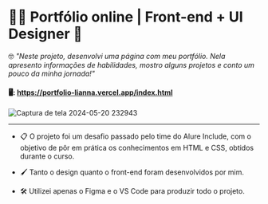 # 👩‍💻 Portfólio online | Front-end + UI Designer 🎨

🤓 <em>"Neste projeto, desenvolvi uma página com meu portfólio. Nela 
apresento informações de habilidades, mostro alguns projetos e conto um pouco da minha jornada!"</em>

#### 🖥️: https://portfolio-lianna.vercel.app/index.html
![Captura de tela 2024-05-20 232943](https://github.com/Liacr/portfolio-lia1/assets/27229715/1e651f32-0b1d-422a-acad-6ed0e5590dc8)
___

- 📋 O projeto foi um desafio passado pelo time do Alure Include, com o objetivo de pôr em prática os conhecimentos em HTML e CSS, obtidos durante o curso.
  
- 🖌️ Tanto o design quanto o front-end foram desenvolvidos por mim.

- 🛠️ Utilizei apenas o Figma e o VS Code para produzir todo o projeto.

